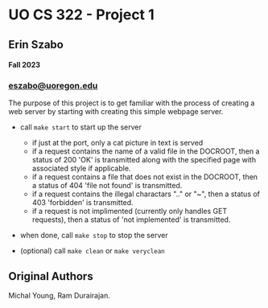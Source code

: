 # UO CS 322 - Project 1  

## Erin Szabo
#### Fall 2023
### eszabo@uoregon.edu


The purpose of this project is to get familiar with the process of creating a web server by starting with creating this simple webpage server.

-  call `make start` to start up the server
    - if just at the port, only a cat picture in text is served
    - if a request contains the name of a valid file in the DOCROOT, then a status of 200 'OK' is transmitted along with the specified page with associated style if applicable. 
    - if a request contains a file that does not exist in the DOCROOT, then a status of 404 'file not found' is transmitted.
    - if a request contains the illegal charactars ".." or "~", then a status of 403 'forbidden' is transmitted.
    - if a request is not implimented (currently only handles GET requests), then a status of 'not implemented' is transmitted. 

- when done, call `make stop` to stop the server 

- (optional) call `make clean` or `make veryclean`

## Original Authors

Michal Young, Ram Durairajan.
